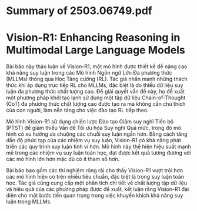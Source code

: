 # Summary of 2503.06749.pdf

# Vision-R1: Enhancing Reasoning in Multimodal Large Language Models

Bài báo này thảo luận về Vision-R1, một mô hình được thiết kế để nâng cao khả năng suy luận trong các Mô hình Ngôn ngữ Lớn Đa phương thức (MLLMs) thông qua Học Tăng cường (RL). Tác giả nhấn mạnh những thách thức khi áp dụng trực tiếp RL cho MLLMs, đặc biệt là do thiếu dữ liệu suy luận đa phương thức chất lượng cao. Để giải quyết vấn đề này, họ đề xuất một phương pháp khởi tạo lạnh sử dụng một tập dữ liệu Chain-of-Thought (CoT) đa phương thức chất lượng cao được tạo ra mà không cần chú thích của con người, làm nền tảng cho việc đào tạo RL tiếp theo.

Mô hình Vision-R1 sử dụng chiến lược Đào tạo Giảm suy nghĩ Tiến bộ (PTST) để giảm thiểu Vấn đề Tối ưu hóa Suy nghĩ Quá mức, trong đó mô hình có xu hướng ưa chuộng các chuỗi suy luận ngắn hơn. Bằng cách tăng dần độ phức tạp của các nhiệm vụ suy luận, Vision-R1 có khả năng phát triển các quy trình suy luận tinh vi hơn. Mô hình này thể hiện hiệu suất mạnh mẽ trong các nhiệm vụ suy luận toán học, đạt được kết quả tương đương với các mô hình lớn hơn mặc dù có ít tham số hơn.

Bài báo bao gồm các thí nghiệm rộng rãi cho thấy Vision-R1 vượt trội hơn các mô hình hiện có trên nhiều tiêu chuẩn, đặc biệt là trong suy luận toán học. Tác giả cũng cung cấp một phân tích chi tiết về chất lượng tập dữ liệu và hiệu quả của các phương pháp được đề xuất, kết luận rằng Vision-R1 đại diện cho một bước tiến quan trọng trong việc khuyến khích khả năng suy luận trong MLLMs.
